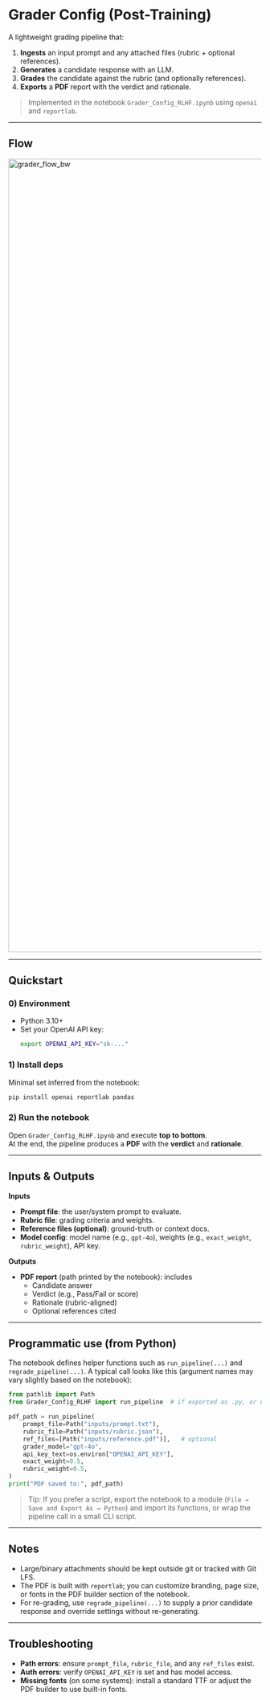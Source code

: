 # Grader Config (Post-Training)

A lightweight grading pipeline that:
1) **Ingests** an input prompt and any attached files (rubric + optional references).
2) **Generates** a candidate response with an LLM.
3) **Grades** the candidate against the rubric (and optionally references).
4) **Exports** a **PDF** report with the verdict and rationale.

> Implemented in the notebook `Grader_Config_RLHF.ipynb` using `openai` and `reportlab`.

---

## Flow


<img width="969" height="1580" alt="grader_flow_bw" src="https://github.com/user-attachments/assets/42299eeb-c716-459d-beba-0abb4db76479" />

---

## Quickstart

### 0) Environment
- Python 3.10+
- Set your OpenAI API key:
  ```bash
  export OPENAI_API_KEY="sk-..."
  ```

### 1) Install deps
Minimal set inferred from the notebook:
```bash
pip install openai reportlab pandas
```

### 2) Run the notebook
Open `Grader_Config_RLHF.ipynb` and execute **top to bottom**.  
At the end, the pipeline produces a **PDF** with the **verdict** and **rationale**.

---

## Inputs & Outputs

**Inputs**
- **Prompt file**: the user/system prompt to evaluate.
- **Rubric file**: grading criteria and weights.
- **Reference files (optional)**: ground-truth or context docs.
- **Model config**: model name (e.g., `gpt-4o`), weights (e.g., `exact_weight`, `rubric_weight`), API key.

**Outputs**
- **PDF report** (path printed by the notebook): includes
  - Candidate answer
  - Verdict (e.g., Pass/Fail or score)
  - Rationale (rubric-aligned)
  - Optional references cited

---

## Programmatic use (from Python)

The notebook defines helper functions such as `run_pipeline(...)` and `regrade_pipeline(...)`.
A typical call looks like this (argument names may vary slightly based on the notebook):
```python
from pathlib import Path
from Grader_Config_RLHF import run_pipeline  # if exported as .py, or use %run in a notebook

pdf_path = run_pipeline(
    prompt_file=Path("inputs/prompt.txt"),
    rubric_file=Path("inputs/rubric.json"),
    ref_files=[Path("inputs/reference.pdf")],   # optional
    grader_model="gpt-4o",
    api_key_text=os.environ["OPENAI_API_KEY"],
    exact_weight=0.5,
    rubric_weight=0.5,
)
print("PDF saved to:", pdf_path)
```

> Tip: If you prefer a script, export the notebook to a module (`File → Save and Export As → Python`) and import its functions, or wrap the pipeline call in a small CLI script.

---

## Notes
- Large/binary attachments should be kept outside git or tracked with Git LFS.
- The PDF is built with `reportlab`; you can customize branding, page size, or fonts in the PDF builder section of the notebook.
- For re-grading, use `regrade_pipeline(...)` to supply a prior candidate response and override settings without re-generating.

---

## Troubleshooting
- **Path errors**: ensure `prompt_file`, `rubric_file`, and any `ref_files` exist.
- **Auth errors**: verify `OPENAI_API_KEY` is set and has model access.
- **Missing fonts** (on some systems): install a standard TTF or adjust the PDF builder to use built-in fonts.
